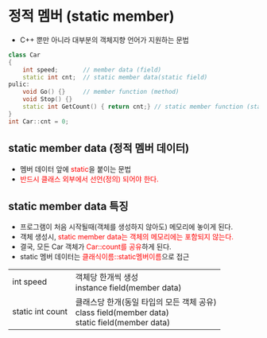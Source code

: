 <style>
r { color: Red }
o { color: Orange }
g { color: Green }
</style>

# 정적 멤버 (static member)
- C++ 뿐만 아니라 대부분의 객체지향 언어가 지원하는 문법
```c++
class Car 
{
	int speed;       // member data (field)
	static int cnt;  // static member data(static field)
pulic:
	void Go() {}     // member function (method)
	void Stop() {}
	static int GetCount() { return cnt;} // static member function (static method)
}
int Car::cnt = 0;
```

## static member data (정적 멤버 데이터)
- 멤버 데이터 앞에 <r>static</r>을 붙이는 문법
- <r>반드시 클래스 외부에서 선언(정의) 되어야 한다.</r>

## static member data 특징
- 프로그램이 처음 시작될때(객체를 생성하지 않아도) 메모리에 놓이게 된다.
- 객체 생성시, <r>static member data는 객체의 메모리에는 포함되지 않는다.</r>
- 결국, 모든 Car 객체가 <r>Car::count를 공유</r>하게 된다.
- static 멤버 데이터는 <r>클래식이름::static멤버이름</r>으로 접근

|||
|--|--|
|int speed|객체당 한개씩 생성<br>instance field(member data)|
|static int count|클래스당 한개(동일 타입의 모든 객체 공유)<br>class field(member data)<br>static field(member data)|